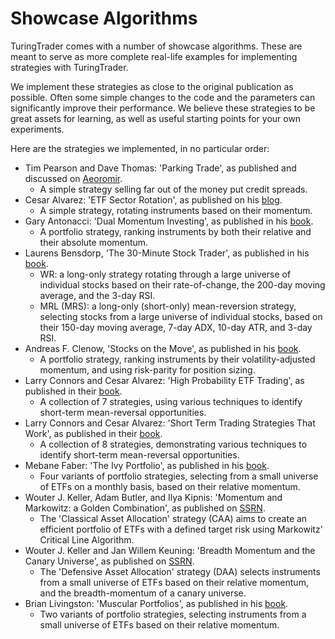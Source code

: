 # Showcase Algorithms

TuringTrader comes with a number of showcase algorithms. These are meant to serve as more complete real-life examples for implementing strategies with TuringTrader.

We implement these strategies as close to the original publication as possible. Often some simple changes to the code and the parameters can significantly improve their performance. We believe these strategies to be great assets for learning, as well as useful starting points for your own experiments.

Here are the strategies we implemented, in no particular order:

* Tim Pearson and Dave Thomas: 'Parking Trade', as published and discussed on [Aeoromir](https://aeromir.com/).
  * A simple strategy selling far out of the money put credit spreads.
* Cesar Alvarez: 'ETF Sector Rotation', as published on his [blog]( https://alvarezquanttrading.com/blog/etf-sector-rotation/). 
  * A simple strategy, rotating instruments based on their momentum.
* Gary Antonacci: 'Dual Momentum Investing', as published in his [book](https://www.amazon.com/Dual-Momentum-Investing-Innovative-Strategy/dp/0071849440/).
  * A portfolio strategy, ranking instruments by both their relative and their absolute momentum.
* Laurens Bensdorp, 'The 30-Minute Stock Trader', as published in his [book](https://www.amazon.com/30-Minute-Stock-Trader-Stress-Free-Financial/dp/1619615738/).
  * WR: a long-only strategy rotating through a large universe of individual stocks based on their rate-of-change, the 200-day moving average, and the 3-day RSI.
  * MRL (MRS): a long-only (short-only) mean-reversion strategy, selecting stocks from a large universe of individual stocks, based on their 150-day moving average, 7-day ADX, 10-day ATR, and 3-day RSI.
* Andreas F. Clenow, 'Stocks on the Move', as published in his [book](https://www.amazon.com/Stocks-Move-Beating-Momentum-Strategies/dp/1511466146/).
  * A portfolio strategy, ranking instruments by their volatility-adjusted momentum, and using risk-parity for position sizing.
* Larry Connors and Cesar Alvarez: 'High Probability ETF Trading', as published in their [book](https://www.amazon.com/High-Probability-ETF-Trading-Professional/dp/0615297412/).
  * A collection of 7 strategies, using various techniques to identify short-term mean-reversal opportunities.
* Larry Connors and Cesar Alvarez: 'Short Term Trading Strategies That Work', as published in their [book](https://www.amazon.com/Short-Term-Trading-Strategies-That-ebook/dp/B007RSLN7M/).
  * A collection of 8 strategies, demonstrating various techniques to identify short-term mean-reversal opportunities.
* Mebane Faber: 'The Ivy Portfolio', as published in his [book](https://www.amazon.com/Ivy-Portfolio-Invest-Endowments-Markets/dp/1118008855/).
  * Four variants of portfolio strategies, selecting from a small universe of ETFs on a monthly basis, based on their relative momentum.
* Wouter J. Keller, Adam Butler, and Ilya Kipnis:  'Momentum and Markowitz: a Golden Combination', as published on [SSRN](https://papers.ssrn.com/sol3/papers.cfm?abstract_id=2606884).
  * The 'Classical Asset Allocation' strategy (CAA) aims to create an efficient portfolio of ETFs with a defined target risk using Markowitz' Critical Line Algorithm.
* Wouter J. Keller and Jan Willem Keuning: 'Breadth Momentum and the Canary Universe', as published on [SSRN](https://papers.ssrn.com/sol3/papers.cfm?abstract_id=3212862).
  * The 'Defensive Asset Allocation' strategy (DAA) selects instruments from a small universe of ETFs based on their relative momentum, and the breadth-momentum of a canary universe.
* Brian Livingston: 'Muscular Portfolios', as published in his [book](https://www.amazon.com/Muscular-Portfolios-Investing-Revolution-Superior/dp/194688538X/).
  * Two variants of portfolio strategies, selecting instruments from a small universe of ETFs based on their relative momentum.